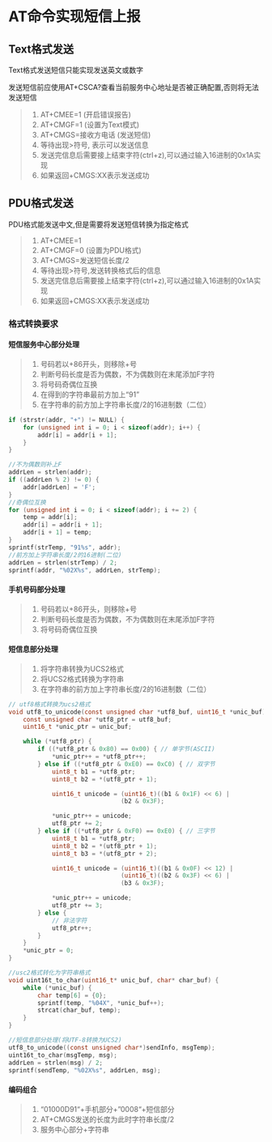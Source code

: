 # AT命令实现短信上报

## Text格式发送

Text格式发送短信只能实现发送英文或数字

发送短信前应使用AT+CSCA?查看当前服务中心地址是否被正确配置,否则将无法发送短信

> 1. AT+CMEE=1	(开启错误报告)
> 2. AT+CMGF=1	(设置为Text模式)
> 3. AT+CMGS=接收方电话	(发送短信)
> 4. 等待出现>符号, 表示可以发送信息
> 5. 发送完信息后需要接上结束字符(ctrl+z),可以通过输入16进制的0x1A实现
> 6. 如果返回+CMGS:XX表示发送成功

## PDU格式发送

PDU格式能发送中文,但是需要将发送短信转换为指定格式

> 1. AT+CMEE=1
> 2. AT+CMGF=0  (设置为PDU格式)
> 3. AT+CMGS=发送短信长度/2
> 4. 等待出现>符号,发送转换格式后的信息
> 5. 发送完信息后需要接上结束字符(ctrl+z),可以通过输入16进制的0x1A实现
> 6. 如果返回+CMGS:XX表示发送成功



### 格式转换要求

#### 短信服务中心部分处理

> 1. 号码若以+86开头，则移除+号
> 2. 判断号码长度是否为偶数，不为偶数则在末尾添加F字符
> 3. 将号码奇偶位互换
> 4. 在得到的字符串最前方加上“91”
> 5. 在字符串的前方加上字符串长度/2的16进制数（二位）

```c
if (strstr(addr, "+") != NULL) {
    for (unsigned int i = 0; i < sizeof(addr); i++) {
        addr[i] = addr[i + 1];
    }
}

//不为偶数则补上F
addrLen = strlen(addr);
if ((addrLen % 2) != 0) {
    addr[addrLen] = 'F';
}
//奇偶位互换
for (unsigned int i = 0; i < sizeof(addr); i += 2) {
    temp = addr[i];
    addr[i] = addr[i + 1];
    addr[i + 1] = temp;
}
sprintf(strTemp, "91%s", addr);
//前方加上字符串长度/2的16进制(二位)
addrLen = strlen(strTemp) / 2;
sprintf(addr, "%02X%s", addrLen, strTemp);
```

#### 手机号码部分处理

> 1. 号码若以+86开头，则移除+号
> 2. 判断号码长度是否为偶数，不为偶数则在末尾添加F字符
> 3. 将号码奇偶位互换

#### 短信息部分处理

> 1. 将字符串转换为UCS2格式
> 2. 将UCS2格式转换为字符串
> 3. 在字符串的前方加上字符串长度/2的16进制数（二位）

```c
// utf8格式转换为ucs2格式
void utf8_to_unicode(const unsigned char *utf8_buf, uint16_t *unic_buf) {
    const unsigned char *utf8_ptr = utf8_buf;
    uint16_t *unic_ptr = unic_buf;

    while (*utf8_ptr) {
        if ((*utf8_ptr & 0x80) == 0x00) { // 单字节(ASCII)
            *unic_ptr++ = *utf8_ptr++;
        } else if ((*utf8_ptr & 0xE0) == 0xC0) { // 双字节
            uint8_t b1 = *utf8_ptr;
            uint8_t b2 = *(utf8_ptr + 1);

            uint16_t unicode = (uint16_t)((b1 & 0x1F) << 6) |
                               (b2 & 0x3F);

            *unic_ptr++ = unicode;
            utf8_ptr += 2;
        } else if ((*utf8_ptr & 0xF0) == 0xE0) { // 三字节
            uint8_t b1 = *utf8_ptr;
            uint8_t b2 = *(utf8_ptr + 1);
            uint8_t b3 = *(utf8_ptr + 2);

            uint16_t unicode = (uint16_t)((b1 & 0x0F) << 12) |
                               (uint16_t)((b2 & 0x3F) << 6) |
                               (b3 & 0x3F);

            *unic_ptr++ = unicode;
            utf8_ptr += 3;
        } else {
            // 非法字符
            utf8_ptr++;
        }
    }
    *unic_ptr = 0;
}

//usc2格式转化为字符串格式
void uint16t_to_char(uint16_t* unic_buf, char* char_buf) {
	while (*unic_buf) {
		char temp[6] = {0};
		sprintf(temp, "%04X", *unic_buf++);
		strcat(char_buf, temp);
	}
}

//短信息部分处理(将UTF-8转换为UCS2)
utf8_to_unicode((const unsigned char*)sendInfo, msgTemp);
uint16t_to_char(msgTemp, msg);	
addrLen = strlen(msg) / 2;
sprintf(sendTemp, "%02X%s", addrLen, msg);
```

#### 编码组合

> 1. “01000D91“+手机部分+”0008“+短信部分
> 2. AT+CMGS发送的长度为此时字符串长度/2
> 3. 服务中心部分+字符串
